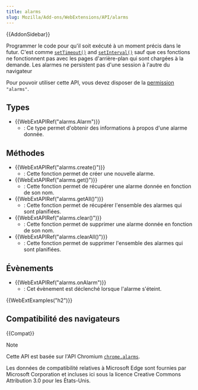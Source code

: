 ```yaml
---
title: alarms
slug: Mozilla/Add-ons/WebExtensions/API/alarms
---
```


{{AddonSidebar}}

Programmer le code pour qu'il soit exécuté à un moment précis dans le futur. C'est comme [`setTimeout()`](/fr/docs/Web/API/Window/setTimeout) and [`setInterval()`](/fr/docs/Web/API/Window/setInterval) sauf que ces fonctions ne fonctionnent pas avec les pages d'arrière-plan qui sont chargées à la demande. Les alarmes ne persistent pas d'une session à l'autre du navigateur

Pour pouvoir utiliser cette API, vous devez disposer de la [permission](/fr/docs/Mozilla/Add-ons/WebExtensions/manifest.json/permissions) `"alarms"`.

## Types

- {{WebExtAPIRef("alarms.Alarm")}}
  - : Ce type permet d'obtenir des informations à propos d'une alarme donnée.

## Méthodes

- {{WebExtAPIRef("alarms.create()")}}
  - : Cette fonction permet de créer une nouvelle alarme.
- {{WebExtAPIRef("alarms.get()")}}
  - : Cette fonction permet de récupérer une alarme donnée en fonction de son nom.
- {{WebExtAPIRef("alarms.getAll()")}}
  - : Cette fonction permet de récupérer l'ensemble des alarmes qui sont planifiées.
- {{WebExtAPIRef("alarms.clear()")}}
  - : Cette fonction permet de supprimer une alarme donnée en fonction de son nom.
- {{WebExtAPIRef("alarms.clearAll()")}}
  - : Cette fonction permet de supprimer l'ensemble des alarmes qui sont planifiées.

## Évènements

- {{WebExtAPIRef("alarms.onAlarm")}}
  - : Cet évènement est déclenché lorsque l'alarme s'éteint.

{{WebExtExamples("h2")}}

## Compatibilité des navigateurs

{{Compat}}

> [!NOTE]
>
> Cette API est basée sur l'API Chromium [`chrome.alarms`](https://developer.chrome.com/docs/extensions/reference/api/alarms).
>
> Les données de compatibilité relatives à Microsoft Edge sont fournies par Microsoft Corporation et incluses ici sous la licence Creative Commons Attribution 3.0 pour les États-Unis.
